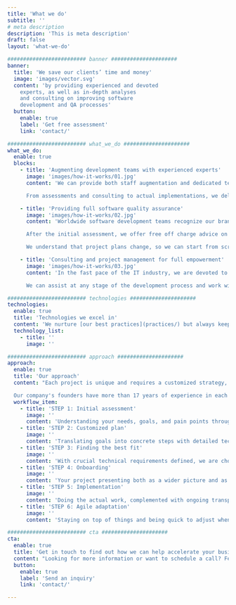 ```yaml
---
title: 'What we do'
subtitle: ''
# meta description
description: 'This is meta description'
draft: false
layout: 'what-we-do'

######################### banner #####################
banner:
  title: 'We save our clients’ time and money'
  image: 'images/vector.svg'
  content: 'by providing experienced and devoted
    experts, as well as in-depth analyses
    and consulting on improving software
    development and QA processes'
  button:
    enable: true
    label: 'Get free assessment'
    link: 'contact/'

######################### what_we_do #####################
what_we_do:
  enable: true
  blocks:
    - title: 'Augmenting development teams with experienced experts'
      image: 'images/how-it-works/01.jpg'
      content: 'We can provide both staff augmentation and dedicated teams, depending on your needs. Our competent and reliable frontend and backend developers can help your ideas come to life and create top quality web solutions. Our DevOps engineers are experienced in providing a set of flexible services designed to enable you to build and deliver products faster and more reliably.

      From assessments and consulting to actual implementations, we deliver the most powerful development solutions.'

    - title: 'Providing full software quality assurance'
      image: 'images/how-it-works/02.jpg'
      content: 'Worldwide software development teams recognize our brand, [WeDoQA](https://www.wedoqa.com), as a reputable international supplier of QA services. Our experience with a variety of technologies guarantees that you have access to the finest options for any type of project.

      After the initial assessment, we offer free off charge advice on the best way to incorporate QA into your development process. With our dedication to clear communication, we know the questions to ask to hit the ground running. Service packages vary per client’s needs, from manual and automated quality assurance, QA lead, project consulting to full project management.

      We understand that project plans change, so we can start from scratch or jump in when you hit a rough patch.'

    - title: 'Consulting and project management for full empowerment'
      image: 'images/how-it-works/03.jpg'
      content: 'In the fast pace of the IT industry, we are devoted to helping our clients use their resources as efficiently as possible. Quality is our top priority, not just the quality of the end product but also the quality of the entire process and collaboration. We are passionate about making your ideas come to life while taking the business side of the project into account too.

      We can assist at any stage of the development process and work with your team within any type of project management methodology including Agile, Scrum, Kanban, and traditional.'

######################### technologies #####################
technologies:
  enable: true
  title: 'Technologies we excel in'
  content: 'We nurture [our best practices](practices/) but always keep up with the newest technologies.'
  technology_list:
    - title: ''
      image: ''

######################### approach #####################
approach:
  enable: true
  title: 'Our approach'
  content: "Each project is unique and requires a customized strategy, but what guides us through every communication and relationship is our in-depth domain experience, thoroughness in everything we do, transparency, and taking the human aspect into account. These are just a few of the [values](values/) we uphold and live by every day.

  Our company's founders have more than 17 years of experience in each stage of the development and testing processes and are proficient in the procedures themselves. They are the ones who go through all the motions of an initial meeting, assessment, planning, and choosing the perfect team for you."
  workflow_item:
    - title: 'STEP 1: Initial assessment'
      image: ''
      content: 'Understanding your needs, goals, and pain points through a detailed interview and in-depth research'
    - title: 'STEP 2: Customized plan'
      image: ''
      content: 'Translating goals into concrete steps with detailed technical specifications, based on our expertise'
    - title: 'STEP 3: Finding the best fit'
      image: ''
      content: 'With crucial technical requirements defined, we are choosing the most suitable talent for your project'
    - title: 'STEP 4: Onboarding'
      image: ''
      content: 'Your project presenting both as a wider picture and as the specific tasks that will be performed'
    - title: 'STEP 5: Implementation'
      image: ''
      content: 'Doing the actual work, complemented with ongoing transparent communication and regular reporting'
    - title: 'STEP 6: Agile adaptation'
      image: ''
      content: 'Staying on top of things and being quick to adjust when plans change, whether it is about the requirements or the team structure'

######################### cta #####################
cta:
  enable: true
  title: 'Get in touch to find out how we can help accelerate your business growth'
  content: "Looking for more information or want to schedule a call? Feel free to contact us, and we will follow up with you as soon as possible."
  button:
    enable: true
    label: 'Send an inquiry'
    link: 'contact/'

---
```

